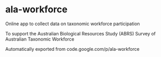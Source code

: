 # ala-workforce
Online app to collect data on taxonomic workforce participation

To support the Australian Biological Resources Study (ABRS) Survey of Australian Taxonomic Workforce

Automatically exported from code.google.com/p/ala-workforce
